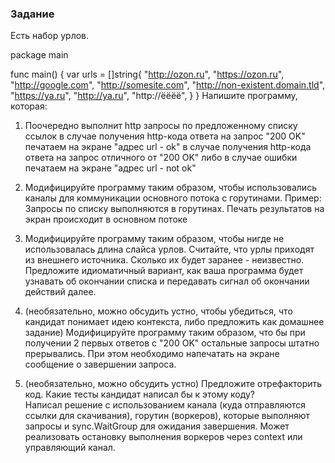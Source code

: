 ### Задание

Есть набор урлов.


package main

func main() {
  var urls = []string{
    "http://ozon.ru",
    "https://ozon.ru",
    "http://google.com",
    "http://somesite.com",
    "http://non-existent.domain.tld",
    "https://ya.ru",
    "http://ya.ru",
    "http://ёёёё",
  }
}
Напишите программу, которая:

1. Поочередно выполнит http запросы по предложенному списку ссылок
в случае получения http-кода ответа на запрос "200 OK" печатаем на экране "адрес url - ok"
в случае получения http-кода ответа на запрос отличного от "200 OK" либо в случае ошибки печатаем на экране "адрес url - not ok"

2. Модифицируйте программу таким образом, чтобы использовались каналы для коммуникации основного потока с горутинами. Пример:
Запросы по списку выполняются в горутинах.
Печать результатов на экран происходит в основном потоке

3. Модифицируйте программу таким образом, чтобы нигде не использовалась длина слайса урлов. Считайте, что урлы приходят из внешнего источника. Сколько их будет заранее - неизвестно. Предложите идиоматичный вариант, как ваша программа будет узнавать об окончании списка и передавать сигнал об окончании действий далее.
4. (необязательно, можно обсудить устно, чтобы убедиться, что кандидат понимает идею контекста, либо предложить как домашнее задание) Модифицируйте программу таким образом, что бы при получении 2 первых ответов с "200 OK" остальные запросы штатно прерывались.
При этом необходимо напечатать на экране сообщение о завершении запроса.
5. (необязательно, можно обсудить устно) Предложите отрефакторить код. Какие тесты кандидат написал бы к этому коду?  
Написал решение с использованием канала (куда отправляются ссылки для скачивания), горутин (воркеров), которые выполняют запросы и sync.WaitGroup для ожидания завершения.
Может реализовать остановку выполнения воркеров через context или управляющий канал.
